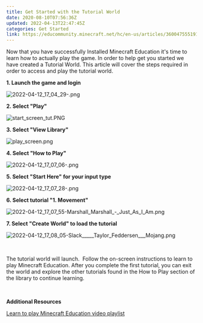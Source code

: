 ```yaml
---
title: Get Started with the Tutorial World
date: 2020-08-10T07:56:36Z
updated: 2022-04-13T22:47:45Z
categories: Get Started
link: https://educommunity.minecraft.net/hc/en-us/articles/360047555191-Get-Started-with-the-Tutorial-World
---
```


Now that you have successfully Installed Minecraft Education it's time to learn how to actually play the game. In order to help get you started we have created a Tutorial World. This article will cover the steps required in order to access and play the tutorial world.

**1. Launch the game and login**

![2022-04-12_17_04_29-.png](https://educommunity.minecraft.net/hc/article_attachments/5559367422740)

**2. Select "Play"**

![start_screen_tut.PNG](https://educommunity.minecraft.net/hc/article_attachments/360076494232)

**3. Select "View Library"**

![play_screen.png](https://educommunity.minecraft.net/hc/article_attachments/4402660727828)

**4. Select "How to Play"**

![2022-04-12_17_07_06-.png](https://educommunity.minecraft.net/hc/article_attachments/5559470813076)

**5. Select "Start Here" for your input type**

![2022-04-12_17_07_28-.png](https://educommunity.minecraft.net/hc/article_attachments/5559482643348)

**6. Select tutorial "1. Movement"**

![2022-04-12_17_07_55-Marshall_Marshall\_-\_Just_As_I_Am.png](https://educommunity.minecraft.net/hc/article_attachments/5559511236372)

**7. Select "Create World" to load the tutorial**

![2022-04-12_17_08_05-Slack\_\_\_\_\_Taylor_Feddersen\_\_\_Mojang.png](https://educommunity.minecraft.net/hc/article_attachments/5559523111956)

 

The tutorial world will launch.  Follow the on-screen instructions to learn to play Minecraft Education. After you complete the first tutorial, you can exit the world and explore the other tutorials found in the How to Play section of the library to continue learning. 

 

**Additional Resources**

[Learn to play Minecraft Education video playlist](./Learn-to-play-Minecraft-Education-video-playlist.md)
